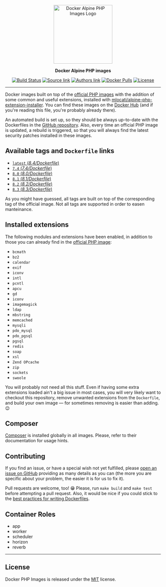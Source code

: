 <p align="center">
    <a href="https://www.splintnet.de">
        <img alt="Docker Alpine PHP Images Logo" width="190" src="https://raw.githack.com/splintnet/alpine-php/master/logo.svg" />
    </a>
</p>

<p align="center">
  <strong>Docker Alpine PHP images</strong>
</p>

<p align="center">
    <a href="https://hub.docker.com/splintnet/alpine-php"><img alt="Build Status" src="https://img.shields.io/docker/cloud/build/splintnet/alpine-php"></a>
    <a href="https://github.com/splintnet/alpine-php"><img alt="Source link" src="https://img.shields.io/badge/Source-GitHub-lightgrey.svg?style=flat-square"></a>
    <a href="https://www.splintnet.de"><img alt="Authors link" src="https://img.shields.io/badge/Authors-splintnet-lightgrey.svg?style=flat-square"></a>
    <a href="https://hub.docker.com/r/splintnet/alpine-php/"><img alt="Docker Pulls" src="https://img.shields.io/docker/pulls/splintnet/alpine-php.svg?style=flat-square"></a>
    <a href="https://github.com/splintnet/alpine-php/blob/master/LICENSE"><img alt="License" src="https://img.shields.io/github/license/splintnet/alpine-php.svg?style=flat-square"></a>
</p>

---

Docker images built on top of the [official PHP images](https://hub.docker.com/r/_/php/) with the addition of some common and useful extensions, installed with [mlocati/alpine-php-extension-installer](https://github.com/mlocati/alpine-php-extension-installer). You can find these images on the [Docker Hub](https://hub.docker.com/r/splintnet/alpine-php/) (and if you're reading this file, you're probably already there).

An automated build is set up, so they should be always up-to-date with the Dockerfiles in the [GitHub repository](https://github.com/splintnet/alpine-php). Also, every time an official PHP image is updated, a rebuild is triggered, so that you will always find the latest security patches installed in these images.

## Available tags and `Dockerfile` links

- [`latest` (_8.4/Dockerfile_)](https://github.com/splintnet/alpine-php/blob/master/8.4/Dockerfile)
- [`7.4` (_7.4/Dockerfile_)](https://github.com/splintnet/alpine-php/blob/master/7.4/Dockerfile)
- [`8.0` (_8.0/Dockerfile_)](https://github.com/splintnet/alpine-php/blob/master/8.0/Dockerfile)
- [`8.1` (_8.1/Dockerfile_)](https://github.com/splintnet/alpine-php/blob/master/8.1/Dockerfile)
- [`8.2` (_8.2/Dockerfile_)](https://github.com/splintnet/alpine-php/blob/master/8.2/Dockerfile)
- [`8.3` (_8.3/Dockerfile_)](https://github.com/splintnet/alpine-php/blob/master/8.3/Dockerfile)

As you might have guessed, all tags are built on top of the corresponding tag of the official image. Not all tags are supported in order to easen manteinance.

## Installed extensions

The following modules and extensions have been enabled,
in addition to those you can already find in the [official PHP image](https://hub.docker.com/r/_/php/):

- `bcmath`
- `bz2`
- `calendar`
- `exif`
- `iconv`
- `intl`
- `pcntl`
- `apcu`
- `gd`
- `iconv`
- `imagemagick`
- `ldap`
- `mbstring`
- `memcached`
- `mysqli`
- `pdo_mysql`
- `pdo_pgsql`
- `pgsql`
- `redis`
- `soap`
- `xsl`
- `Zend OPcache`
- `zip`
- `sockets`
- `swoole`

You will probably not need all this stuff. Even if having some extra extensions loaded ain't a big issue in most cases, you will very likely want to checkout this repository, remove unwanted extensions from the `Dockerfile`, and build your own image — for sometimes removing is easier than adding. 😉

## Composer

[Composer](https://getcomposer.org) is installed globally in all images. Please, refer to their documentation for usage hints.

## Contributing

If you find an issue, or have a special wish not yet fulfilled, please [open an issue on GitHub](https://github.com/splintnet/alpine-php/issues) providing as many details as you can (the more you are specific about your problem, the easier it is for us to fix it).

Pull requests are welcome, too! 😁 Please, run `make build` and `make test` before attempting a pull request. Also, it would be nice if you could stick to the [best practices for writing Dockerfiles](https://docs.docker.com/articles/dockerfile_best-practices/).

## Container Roles

- app
- worker
- scheduler
- horizon
- reverb

---

## License

Docker PHP Images is released under the [MIT](https://github.com/splintnet/alpine-php/blob/master/LICENSE) license.
